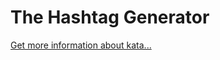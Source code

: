 The Hashtag Generator
=
[Get more information about kata...](https://www.codewars.com//kata//kata/52449b062fb80683ec000024)